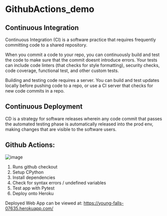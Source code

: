 # GithubActions_demo

## Continuous Integration

Continuous Integration (CI) is a software practice that requires frequently committing code to a shared repository.

When you commit a code to your repo, you can continuously build and test the code to make sure that the commit doesnt introduce errors. Your tests can include code linters (that checks for style formatting), security checks, code coverage, functional test, and other custom tests.

Building and testing code requires a server. You can build and test updates locally before pushing code to a repo, or use a CI server that checks for new code commits in a repo.

## Continuous Deployment

CD is a strategy for software releases wherein any code commit that passes the automated testing phase is automatically released into the prod env, making changes that are visible to the software users.

## Github Actions:

![image](https://user-images.githubusercontent.com/70102666/146469661-93208cb6-a32b-4164-89c2-e36beee6d251.png)


1) Runs github checkout
2) Setup CPython
3) Install dependencies
4) Check for syntax errors / undefined variables
5) Test app with Pytest
6) Deploy onto Heroku


Deployed Web App can be viewed at: https://young-falls-07635.herokuapp.com/

